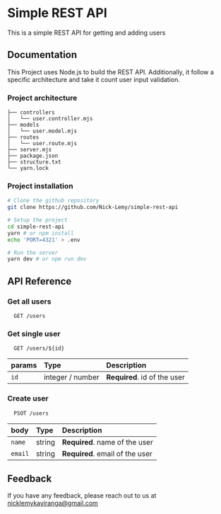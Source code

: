 
# Simple REST API

This is a simple REST API for getting and adding users

## Documentation

This Project uses Node.js to build the REST API. Additionally, it follow a specific architecture and take it count user input validation.

### Project architecture

```
├── controllers
│   └── user.controller.mjs
├── models
│   └── user.model.mjs
├── routes
│   └── user.route.mjs
├── server.mjs
├── package.json
├── structure.txt
└── yarn.lock
```

### Project installation

```bash
# Clone the github repository
git clone https://github.com/Nick-Lemy/simple-rest-api

# Setup the project
cd simple-rest-api
yarn # or npm install
echo 'PORT=4321' > .env

# Run the server
yarn dev # or npm run dev

```

## API Reference

### Get all users

```
  GET /users
```

### Get single user

```
  GET /users/${id}
```

| params     | Type     | Description                |
| :------- | :------- | :------------------------- |
| `id`   | integer / number   | **Required**. id of the user|

### Create user

```
  PSOT /users
```

| body     | Type     | Description                |
| :------- | :------- | :------------------------- |
| `name`   | string   | **Required**. name of the user|
| `email`  | string   | **Required**. email of the user |

## Feedback

If you have any feedback, please reach out to us at <nicklemykayiranga@gmail.com>

